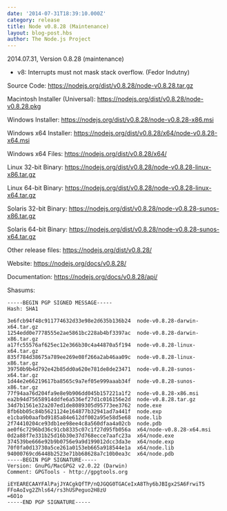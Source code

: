 ```yaml
---
date: '2014-07-31T18:39:10.000Z'
category: release
title: Node v0.8.28 (Maintenance)
layout: blog-post.hbs
author: The Node.js Project
---
```


2014.07.31, Version 0.8.28 (maintenance)

- v8: Interrupts must not mask stack overflow. (Fedor Indutny)

Source Code: https://nodejs.org/dist/v0.8.28/node-v0.8.28.tar.gz

Macintosh Installer (Universal): https://nodejs.org/dist/v0.8.28/node-v0.8.28.pkg

Windows Installer: https://nodejs.org/dist/v0.8.28/node-v0.8.28-x86.msi

Windows x64 Installer: https://nodejs.org/dist/v0.8.28/x64/node-v0.8.28-x64.msi

Windows x64 Files: https://nodejs.org/dist/v0.8.28/x64/

Linux 32-bit Binary: https://nodejs.org/dist/v0.8.28/node-v0.8.28-linux-x86.tar.gz

Linux 64-bit Binary: https://nodejs.org/dist/v0.8.28/node-v0.8.28-linux-x64.tar.gz

Solaris 32-bit Binary: https://nodejs.org/dist/v0.8.28/node-v0.8.28-sunos-x86.tar.gz

Solaris 64-bit Binary: https://nodejs.org/dist/v0.8.28/node-v0.8.28-sunos-x64.tar.gz

Other release files: https://nodejs.org/dist/v0.8.28/

Website: https://nodejs.org/docs/v0.8.28/

Documentation: https://nodejs.org/docs/v0.8.28/api/

Shasums:

```
-----BEGIN PGP SIGNED MESSAGE-----
Hash: SHA1

3e6fcb94f48c911774632d33e98e2d635b136b24  node-v0.8.28-darwin-x64.tar.gz
1254edd0e7778555e2ae5861bc228ab4bf3397ac  node-v0.8.28-darwin-x86.tar.gz
a17fc55576af625ec12e366b30c4a44870a5f194  node-v0.8.28-linux-x64.tar.gz
835f784d38675a789ee269e08f266a2ab46aa09c  node-v0.8.28-linux-x86.tar.gz
39750b9b4d792e42b85dd0a620e781de8de23471  node-v0.8.28-sunos-x64.tar.gz
1d44e2e66219617ba8565c9a7ef05e999aaab34f  node-v0.8.28-sunos-x86.tar.gz
77f94aa76d204fa9e8e9b906dd045b157221a1f2  node-v0.8.28-x86.msi
ea2b94d75658914ddfe6a536ef27d1c016156e2d  node-v0.8.28.tar.gz
34d7b1561e32a207ed1de8089305d95773ee3762  node.exe
8fb6bb05c84b5621124e164877b32941ad7a441f  node.exp
e1cba9b0aafbd9185a84e612df002a95e58d5e68  node.lib
2f74410204ce93db1ee98ee4c8a560dfaa4a02cb  node.pdb
ae0f6c7296bd36c91cb8335c07c1f27d95fb056a  x64/node-v0.8.28-x64.msi
0d2a88f7e331b25d16b30e37d768ecce7aafc23a  x64/node.exe
374539be666e92b9b0756e9a9d199012dcc3da3e  x64/node.exp
70f0fa0d13730a5ce261a0153eb665a918544e1a  x64/node.lib
94000769cd6448b2523e71bb68628a7c10b0ea3c  x64/node.pdb
-----BEGIN PGP SIGNATURE-----
Version: GnuPG/MacGPG2 v2.0.22 (Darwin)
Comment: GPGTools - http://gpgtools.org

iEYEARECAAYFAlPajJYACgkQfTP/nQJGQG0TGACeIxA8Thy6bJBIgx2SA6FrwiT5
FFoAoIvg2Zhls64/rs3hUSPeguo2H8zU
=6O1o
-----END PGP SIGNATURE-----
```
